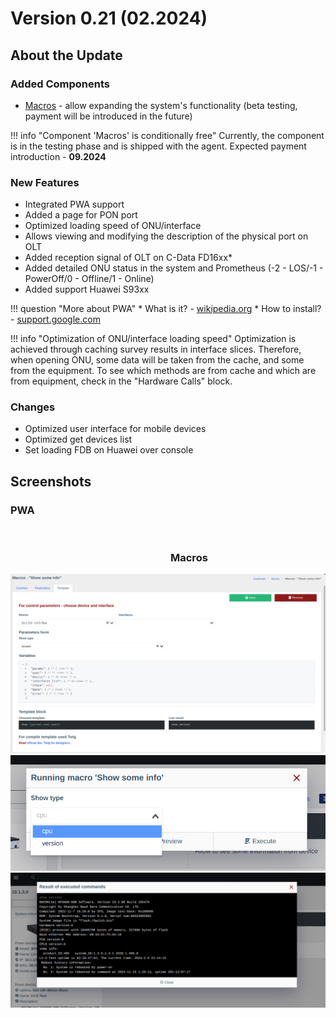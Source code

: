 # Version 0.21 (02.2024)

## About the Update

### Added Components

- [Macros](../components/macros/getting-started.md) - allow expanding the system's functionality (beta testing, payment will be introduced in the future)

!!! info "Component 'Macros' is conditionally free"
    Currently, the component is in the testing phase and is shipped with the agent.
    Expected payment introduction - **09.2024**

### New Features

- Integrated PWA support
- Added a page for PON port
- Optimized loading speed of ONU/interface
- Allows viewing and modifying the description of the physical port on OLT
- Added reception signal of OLT on C-Data FD16xx*
- Added detailed ONU status in the system and Prometheus (-2 - LOS/-1 - PowerOff/0 - Offline/1 - Online)
- Added support Huawei S93xx 


!!! question "More about PWA"
    * What is it? - [wikipedia.org](https://en.wikipedia.org/wiki/Progressive_web_application)
    * How to install? - [support.google.com](https://support.google.com/chrome/answer/9658361?hl=en&co=GENIE.Platform%3DDesktop)

!!! info "Optimization of ONU/interface loading speed"
    Optimization is achieved through caching survey results in interface slices.
    Therefore, when opening ONU, some data will be taken from the cache, and some from the equipment.
    To see which methods are from cache and which are from equipment, check in the "Hardware Calls" block.

### Changes

- Optimized user interface for mobile devices
- Optimized get devices list
- Set loading FDB on Huawei over console

## Screenshots
### PWA
<div>
<div style="width: 50%; float: left; padding: 2px"><img src="../../assets/0_21/photo_5_2024-02-08_12-12-04.jpg" alt=""></div>
<div style="width: 50%; float: left; padding: 2px"><img src="../../assets/0_21/photo_6_2024-02-08_12-12-04.jpg" alt=""></div>
<div><img src="../../assets/0_21/photo_4_2024-02-08_12-12-04.jpg" alt=""></div>
</div>


### Macros
![](../assets/0_21/photo_1_2024-02-08_12-12-04.jpg)
![](../assets/0_21/photo_3_2024-02-08_12-12-04.jpg)
![](../assets/0_21/photo_2_2024-02-08_12-12-04.jpg)
